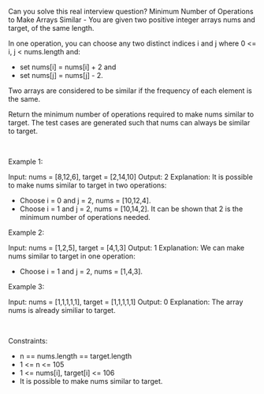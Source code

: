 Can you solve this real interview question? Minimum Number of Operations to Make Arrays Similar - You are given two positive integer arrays nums and target, of the same length.

In one operation, you can choose any two distinct indices i and j where 0 <= i, j < nums.length and:

 * set nums[i] = nums[i] + 2 and
 * set nums[j] = nums[j] - 2.

Two arrays are considered to be similar if the frequency of each element is the same.

Return the minimum number of operations required to make nums similar to target. The test cases are generated such that nums can always be similar to target.

 

Example 1:


Input: nums = [8,12,6], target = [2,14,10]
Output: 2
Explanation: It is possible to make nums similar to target in two operations:
- Choose i = 0 and j = 2, nums = [10,12,4].
- Choose i = 1 and j = 2, nums = [10,14,2].
It can be shown that 2 is the minimum number of operations needed.


Example 2:


Input: nums = [1,2,5], target = [4,1,3]
Output: 1
Explanation: We can make nums similar to target in one operation:
- Choose i = 1 and j = 2, nums = [1,4,3].


Example 3:


Input: nums = [1,1,1,1,1], target = [1,1,1,1,1]
Output: 0
Explanation: The array nums is already similiar to target.


 

Constraints:

 * n == nums.length == target.length
 * 1 <= n <= 105
 * 1 <= nums[i], target[i] <= 106
 * It is possible to make nums similar to target.